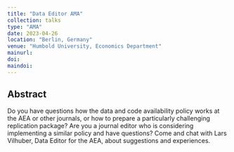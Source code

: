 ```yaml
---
title: "Data Editor AMA"
collection: talks
type: "AMA"
date: 2023-04-26
location: "Berlin, Germany"
venue: "Humbold University, Economics Department"
mainurl: 
doi: 
maindoi: 
---
```


## Abstract

Do you have questions how the data and code availability policy works at the AEA or other journals, or how to prepare a particularly challenging replication package? Are you a journal editor who is considering implementing a similar policy and have questions? Come and chat with  Lars Vilhuber, Data Editor for the AEA,  about suggestions and experiences. 
